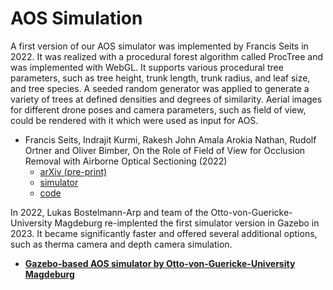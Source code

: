 # AOS Simulation

A first version of our AOS simulator was implemented by Francis Seits in 2022. It was realized with a procedural forest algorithm called ProcTree and was implemented with WebGL. It supports various procedural tree parameters, such as tree height, trunk length, trunk radius, and leaf size, and tree species. A seeded random generator was applied to generate a variety of trees at defined densities and degrees of similarity. Aerial images for different drone poses and camera parameters, such as field of view, could be rendered with it which were used as input for AOS.  

- Francis Seits, Indrajit Kurmi, Rakesh John Amala Arokia Nathan, Rudolf Ortner and Oliver Bimber, On the Role of Field of View for Occlusion Removal with Airborne Optical Sectioning (2022)
  - [arXiv (pre-print)](https://arxiv.org/abs/2204.13371) 
  - [simulator](https://aos.tensorware.app)
  - [code](https://github.com/tensorware/aos-simulation)

In 2022, Lukas Bostelmann-Arp and team of the Otto-von-Guericke-University Magdeburg re-implented the first simulator version in Gazebo in 2023. It became significantly faster and offered several additional options, such as therma camera and depth camera simulation. 

- **[Gazebo-based AOS simulator by Otto-von-Guericke-University Magdeburg](https://github.com/bostelma/gazebo_sim/tree/main)** 



